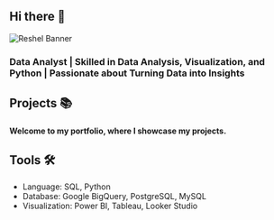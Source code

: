 ## Hi there 👋
![Reshel Banner](https://github.com/user-attachments/assets/bb482861-88b8-4944-980f-6b3d2ea0e5f8)
### Data Analyst | Skilled in Data Analysis, Visualization, and Python | Passionate about Turning Data into Insights

## Projects 📚
#### Welcome to my portfolio, where I showcase my projects.

## Tools 🛠️
* Language: SQL, Python
* Database: Google BigQuery, PostgreSQL, MySQL
* Visualization: Power BI, Tableau, Looker Studio
<!--
**reshelmagbero/reshelmagbero** is a ✨ _special_ ✨ repository because its `README.md` (this file) appears on your GitHub profile.

Here are some ideas to get you started:

- 🔭 I’m currently working on ...
- 🌱 I’m currently learning ...
- 👯 I’m looking to collaborate on ...
- 🤔 I’m looking for help with ...
- 💬 Ask me about ...
- 📫 How to reach me: ...
- 😄 Pronouns: ...
- ⚡ Fun fact: ...
-->
